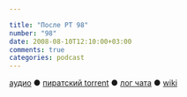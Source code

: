 ```yaml
---

title: "После РТ 98"
number: "98"
date: 2008-08-10T12:10:00+03:00
comments: true
categories: podcast
---
```

[аудио](http://cdn.radio-t.com/rt98post.mp3) ● [пиратский torrent](http://pirates.radio-t.com/torrents/rt98post.mp3.torrent) ● [лог чата](http://chat.radio-t.com/logs/radio-t-98.html) ● [wiki](http://wiki.radio-t.com/%D0%9F%D0%BE%D1%81%D0%BB%D0%B5_%D0%A0%D0%A2_98)<audio src="http://cdn.radio-t.com/rt98post.mp3" preload="none">
